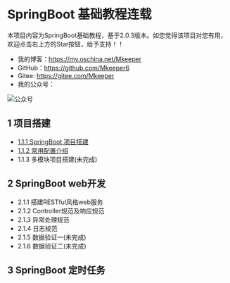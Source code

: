 # SpringBoot 基础教程连载
本项目内容为SpringBoot基础教程，基于2.0.3版本。如您觉得该项目对您有用，欢迎点击右上方的Star按钮，给予支持！！
- 我的博客：https://my.oschina.net/Mkeeper
- GitHub：https://github.com/Mkeeper6
- Gitee: https://gitee.com/Mkeeper
- 我的公众号：

![公众号](https://oscimg.oschina.net/oscnet/e8870411cf89e55a4b07e131382e0f51e73.jpg)


## 1 项目搭建
- [1.1.1 SpringBoot 项目搭建](https://my.oschina.net/Mkeeper/blog/1838580)
- [1.1.2 常用配置介绍](https://my.oschina.net/Mkeeper/blog/1839763)
- 1.1.3 多模块项目搭建(未完成)

## 2 SpringBoot web开发
- 2.1.1 搭建RESTful风格web服务
- 2.1.2 Controller规范及响应规范
- 2.1.3 异常处理规范
- 2.1.4 日志规范
- 2.1.5 数据验证一(未完成)
- 2.1.6 数据验证二(未完成)

## 3 SpringBoot 定时任务

